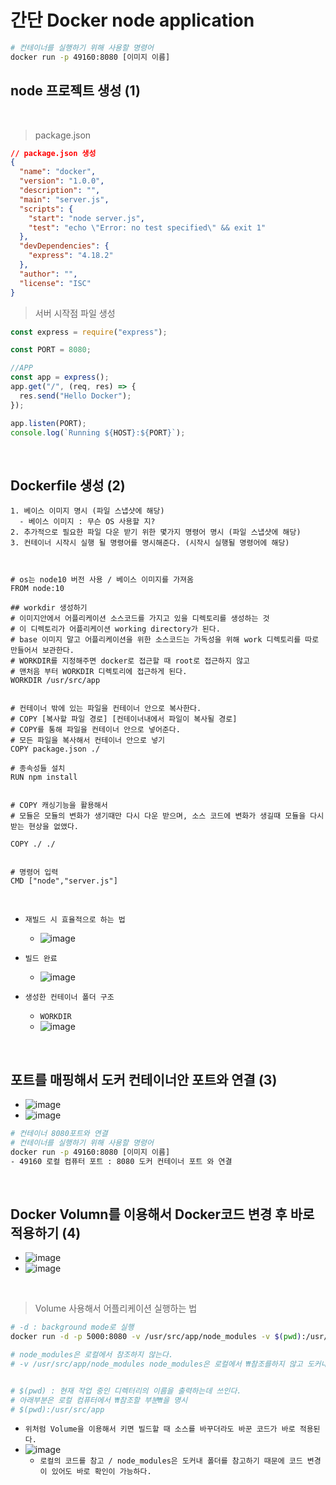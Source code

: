 # 간단 Docker node application

```bash
# 컨테이너를 실행하기 위해 사용할 명령어
docker run -p 49160:8080 [이미지 이름]

```

## node 프로젝트 생성 (1)

<br />

> package.json

```json
// package.json 생성
{
  "name": "docker",
  "version": "1.0.0",
  "description": "",
  "main": "server.js",
  "scripts": {
    "start": "node server.js",
    "test": "echo \"Error: no test specified\" && exit 1"
  },
  "devDependencies": {
    "express": "4.18.2"
  },
  "author": "",
  "license": "ISC"
}
```

> 서버 시작점 파일 생성

```js
const express = require("express");

const PORT = 8080;

//APP
const app = express();
app.get("/", (req, res) => {
  res.send("Hello Docker");
});

app.listen(PORT);
console.log(`Running ${HOST}:${PORT}`);
```

<br />

## Dockerfile 생성 (2)

```docker
1. 베이스 이미지 명시 (파일 스냅샷에 해당)
  - 베이스 이미지 : 무슨 OS 사용할 지?
2. 추가적으로 필요한 파일 다운 받기 위한 몇가지 명령어 명시 (파일 스냅샷에 해당)
3. 컨테이너 시작시 실행 될 명령어를 명시해준다. (시작시 실행될 명령어에 해당)



# os는 node10 버전 사용 / 베이스 이미지를 가져옴
FROM node:10

## workdir 생성하기
# 이미지안에서 어플리케이션 소스코드를 가지고 있을 디렉토리를 생성하는 것
# 이 디렉토리가 어플리케이션 working directory가 된다.
# base 이미지 말고 어플리케이션을 위한 소스코드는 가독성을 위해 work 디렉토리를 따로 만들어서 보관한다.
# WORKDIR를 지정해주면 docker로 접근할 때 root로 접근하지 않고
# 맨처음 부터 WORKDIR 디렉토리에 접근하게 된다.
WORKDIR /usr/src/app


# 컨테이너 밖에 있는 파일을 컨테이너 안으로 복사한다.
# COPY [복사할 파일 경로] [컨테이너내에서 파일이 복사될 경로]
# COPY를 통해 파일을 컨테이너 안으로 넣어준다.
# 모든 파일을 복사해서 컨테이너 안으로 넣기
COPY package.json ./

# 종속성들 설치
RUN npm install


# COPY 캐싱기능을 활용해서
# 모듈은 모듈의 변화가 생기때만 다시 다운 받으며, 소스 코드에 변화가 생길때 모듈을 다시 받는 현상을 없앴다.

COPY ./ ./


# 명령어 입력
CMD ["node","server.js"]

```

<br />

- `재빌드 시 효율적으로 하는 법`

  - ![image](../../image/d15.png)

- `빌드 완료`
  - ![image](../../image/d10.png)
- `생성한 컨테이너 폴더 구조`
  - `WORKDIR`
  - ![image](../../image/d14.png)

<br />

## 포트를 매핑해서 도커 컨테이너안 포트와 연결 (3)

- ![image](../../image/d11.png)
- ![image](../../image/d12.png)

```bash
# 컨테이너 8080포트와 연결
# 컨테이너를 실행하기 위해 사용할 명령어
docker run -p 49160:8080 [이미지 이름]
- 49160 로컬 컴퓨터 포트 : 8080 도커 컨테이너 포트 와 연결
```

<br />

## Docker Volumn를 이용해서 Docker코드 변경 후 바로 적용하기 (4)

- ![image](../../image/d16.png)
- ![image](../../image/d17.png)

<br />

> Volume 사용해서 어플리케이션 실행하는 법

```bash
# -d : background mode로 실행
docker run -d -p 5000:8080 -v /usr/src/app/node_modules -v $(pwd):/usr/src/app <이미지 아이디>

# node_modules은 로컬에서 참조하지 않는다.
# -v /usr/src/app/node_modules node_modules은 로컬에서 ₩참조를하지 않고 도커내에서 참조를 해야하다는 설정₩


# $(pwd) : 현재 작업 중인 디렉터리의 이름을 출력하는데 쓰인다.
# 아래부분은 로컬 컴퓨터에서 ₩참조할 부분₩을 명시
# $(pwd):/usr/src/app
```

- `위처럼 Volume을 이용해서 키면 빌드할 때 소스를 바꾸더라도 바꾼 코드가 바로 적용된다.`
- ![image](../../image/d18.png)
  - `로컬의 코드를 참고 / node_modules은 도커내 폴더를 참고하기 때문에 코드 변경이 있어도 바로 확인이 가능하다.`
